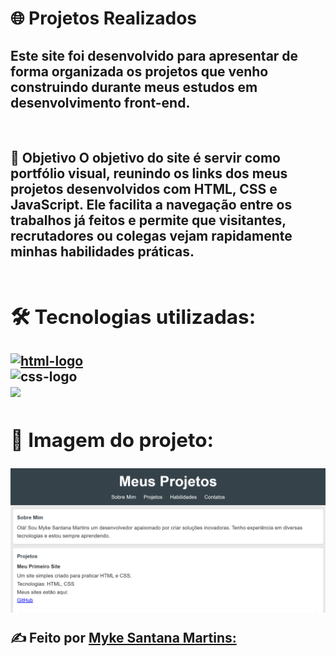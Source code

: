 <h1>🌐 Projetos Realizados</h1> 
<h2>Este site foi desenvolvido para apresentar de forma organizada os projetos que venho construindo durante meus estudos em desenvolvimento front-end.</h2>
<br>
<h2>🎯 Objetivo<h2:/>
O objetivo do site é servir como portfólio visual, reunindo os links dos meus projetos desenvolvidos com HTML, CSS e JavaScript. Ele facilita a navegação entre os trabalhos já feitos e permite que visitantes, recrutadores ou colegas vejam rapidamente minhas habilidades práticas.
<br>
<br>
<h2>🛠️ Tecnologias utilizadas:</h2>
<a href="https://google.com"><img src="https://img.shields.io/badge/HTML5-E34F26?style=for-the-badge&logo=html5&logoColor=white" alt="html-logo" /></a>
  <br>
<img src="https://img.shields.io/badge/CSS3-1572B6?style=for-the-badge&logo=css3&logoColor=white" alt="css-logo" />
  <br>
<img src="https://img.shields.io/badge/JavaScript-F7DF1E?style=for-the-badge&logo=JavaScript&logoColor=white"/>
<br>
<h2>📸 Imagem do projeto:</h2>
  
<img src = "https://github.com/msm1996/Projetos-Realizados/blob/main/Captura%20de%20tela%202025-10-28%20124713.png?raw=true" />

<a>✍ Feito por [Myke Santana Martins:](https://www.linkedin.com/in/myke-santana-martins)<a/>
